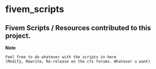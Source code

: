 # fivem_scripts



## Fivem Scripts / Resources contributed to this project.

**Note**
```
Feel free to do whatever with the scripts in here 
(Modify, Rewrite, Re-release on the cfx forums. Whatever u want)
```
